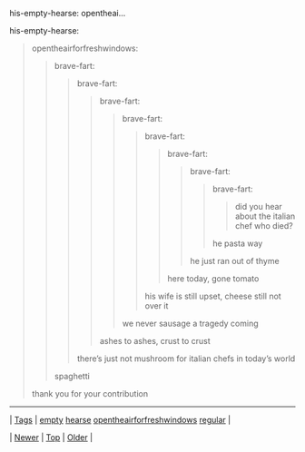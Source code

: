 <!--
title: his-empty-hearse
date: 2020-06-28T15:27:00.361Z
tags: empty, hearse, opentheairforfreshwindows, regular
-->


his-empty-hearse: opentheai...

<p>his-empty-hearse:</p>

<blockquote><p>opentheairforfreshwindows:</p>
<blockquote>
<p>brave-fart:</p>
<blockquote>
<p>brave-fart:</p>
<blockquote>
<p>brave-fart:</p>
<blockquote>
<p>brave-fart:</p>
<blockquote>
<p>brave-fart:</p>
<blockquote>
<p>brave-fart:</p>
<blockquote>
<p>brave-fart:</p>
<blockquote>
<p>brave-fart:</p>
<blockquote>
<p>did you hear about the italian chef who died?</p>
</blockquote>
<p>he pasta way</p>
</blockquote>
<p>he just ran out of thyme</p>
</blockquote>
<p>here today, gone tomato</p>
</blockquote>
<p>his wife is still upset, cheese still not over it</p>
</blockquote>
<p>we never sausage a tragedy coming</p>
</blockquote>
<p>ashes to ashes, crust to crust</p>
</blockquote>
<p>there’s just not mushroom for italian chefs in today’s world</p>
</blockquote>
<p>spaghetti</p>
</blockquote>
<p>thank you for your contribution</p></blockquote>

<!--BOTTOM-POST-NAVIGATION-->
---

| [Tags](tags.md) | [empty](tag-empty.md) [hearse](tag-hearse.md) [opentheairforfreshwindows](tag-opentheairforfreshwindows.md) [regular](tag-regular.md) |

| [Newer](93214402509.md) | [Top](index.md) | [Older](93226052013.md) |